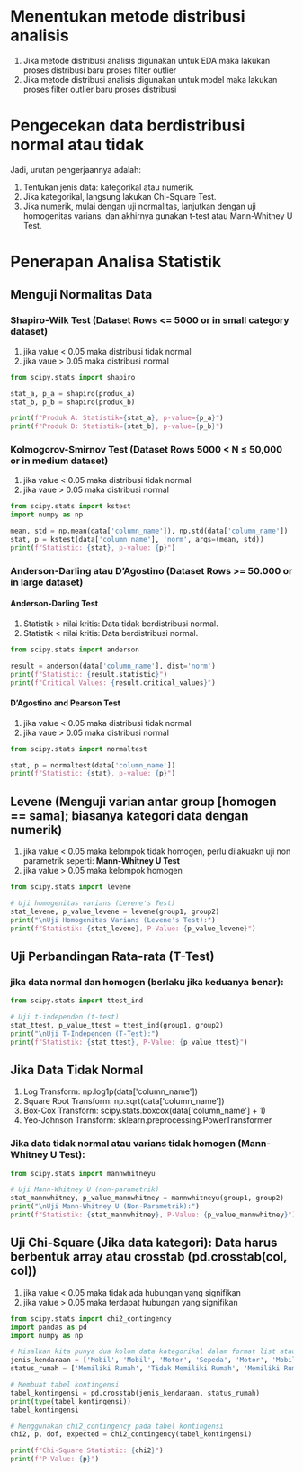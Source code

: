 # Menentukan metode distribusi analisis
1. Jika metode distribusi analisis digunakan untuk EDA maka lakukan proses distribusi baru proses filter outlier
2. Jika metode distribusi analisis digunakan untuk model maka lakukan proses filter outlier baru proses distribusi 

# Pengecekan data berdistribusi normal atau tidak
Jadi, urutan pengerjaannya adalah:
1. Tentukan jenis data: kategorikal atau numerik.
2. Jika kategorikal, langsung lakukan Chi-Square Test.
3. Jika numerik, mulai dengan uji normalitas, lanjutkan dengan uji homogenitas varians, dan akhirnya gunakan t-test atau Mann-Whitney U Test.


# Penerapan Analisa Statistik
## Menguji Normalitas Data 
### Shapiro-Wilk Test (Dataset Rows <= 5000 or in small category dataset)
1. jika value < 0.05 maka distribusi tidak normal
2. jika vaue > 0.05 maka distribusi normal

```python
from scipy.stats import shapiro

stat_a, p_a = shapiro(produk_a)
stat_b, p_b = shapiro(produk_b)

print(f"Produk A: Statistik={stat_a}, p-value={p_a}")
print(f"Produk B: Statistik={stat_b}, p-value={p_b}")

```
### Kolmogorov-Smirnov Test (Dataset Rows 5000 < N ≤ 50,000 or in medium dataset)
1. jika value < 0.05 maka distribusi tidak normal
2. jika vaue > 0.05 maka distribusi normal

```python
from scipy.stats import kstest
import numpy as np

mean, std = np.mean(data['column_name']), np.std(data['column_name'])
stat, p = kstest(data['column_name'], 'norm', args=(mean, std))
print(f"Statistic: {stat}, p-value: {p}")
```

### Anderson-Darling atau D’Agostino (Dataset Rows >= 50.000 or in large dataset)
#### Anderson-Darling Test
1. Statistik > nilai kritis: Data tidak berdistribusi normal.
2. Statistik < nilai kritis: Data berdistribusi normal.


```python
from scipy.stats import anderson

result = anderson(data['column_name'], dist='norm')
print(f"Statistic: {result.statistic}")
print(f"Critical Values: {result.critical_values}")
```

#### D’Agostino and Pearson Test
1. jika value < 0.05 maka distribusi tidak normal
2. jika vaue > 0.05 maka distribusi normal

```python
from scipy.stats import normaltest

stat, p = normaltest(data['column_name'])
print(f"Statistic: {stat}, p-value: {p}")
```

## Levene (Menguji varian antar group [homogen == sama]; biasanya kategori data dengan numerik)
1. jika value < 0.05 maka kelompok tidak homogen, perlu dilakuakn uji non parametrik seperti: **Mann-Whitney U Test**
2. jika value > 0.05 maka kelompok homogen

```python
from scipy.stats import levene

# Uji homogenitas varians (Levene's Test)
stat_levene, p_value_levene = levene(group1, group2)
print("\nUji Homogenitas Varians (Levene's Test):")
print(f"Statistik: {stat_levene}, P-Value: {p_value_levene}")
```

## Uji Perbandingan Rata-rata (T-Test)
### jika data normal dan homogen (berlaku jika keduanya benar): 
```python
from scipy.stats import ttest_ind

# Uji t-independen (t-test)
stat_ttest, p_value_ttest = ttest_ind(group1, group2)
print("\nUji T-Independen (T-Test):")
print(f"Statistik: {stat_ttest}, P-Value: {p_value_ttest}")
```

## Jika Data Tidak Normal
1. Log Transform: np.log1p(data['column_name'])
2. Square Root Transform: np.sqrt(data['column_name'])
3. Box-Cox Transform: scipy.stats.boxcox(data['column_name'] + 1)
4. Yeo-Johnson Transform: sklearn.preprocessing.PowerTransformer

### Jika data tidak normal atau varians tidak homogen (Mann-Whitney U Test): 
```python
from scipy.stats import mannwhitneyu

# Uji Mann-Whitney U (non-parametrik)
stat_mannwhitney, p_value_mannwhitney = mannwhitneyu(group1, group2)
print("\nUji Mann-Whitney U (Non-Parametrik):")
print(f"Statistik: {stat_mannwhitney}, P-Value: {p_value_mannwhitney}")
```

## Uji Chi-Square (Jika data kategori): Data harus berbentuk array atau crosstab (pd.crosstab(col, col))
1. jika value < 0.05 maka tidak ada hubungan yang signifikan
2. jika value > 0.05 maka terdapat hubungan yang signifikan

```python
from scipy.stats import chi2_contingency
import pandas as pd
import numpy as np

# Misalkan kita punya dua kolom data kategorikal dalam format list atau DataFrame
jenis_kendaraan = ['Mobil', 'Mobil', 'Motor', 'Sepeda', 'Motor', 'Mobil', 'Sepeda']
status_rumah = ['Memiliki Rumah', 'Tidak Memiliki Rumah', 'Memiliki Rumah', 'Memiliki Rumah', 'Tidak Memiliki Rumah', 'Tidak Memiliki Rumah', 'Memiliki Rumah']

# Membuat tabel kontingensi
tabel_kontingensi = pd.crosstab(jenis_kendaraan, status_rumah)
print(type(tabel_kontingensi))
tabel_kontingensi

# Menggunakan chi2_contingency pada tabel kontingensi
chi2, p, dof, expected = chi2_contingency(tabel_kontingensi)

print(f"Chi-Square Statistic: {chi2}")
print(f"P-Value: {p}")

```